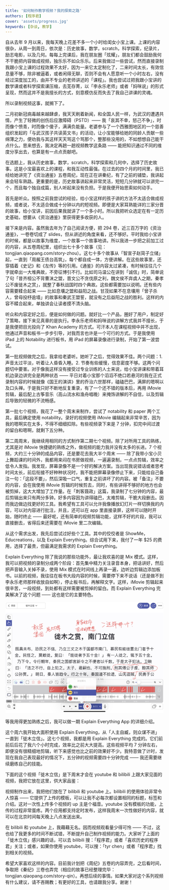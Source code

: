 ```yaml
---
title: '如何制作教学视频？我的探索之路'
authors: [程序君]
cover: 'assets/progress.jpg'
keywords: [杂谈, 教学]
---
```


自从去年 9 月以来，我每天晚上花差不多一个小时给闺女小宝上课。上课的内容很杂，从周一到周日，依次是：历史故事，数学，scratch，科学探索，纪录片，励志电影，以及几何。每每上完课后，我在朋友圈「炫耀」，朋友们都会鼓励我何不干脆把内容做成视频，独乐乐不如众乐乐。后来我做过一些尝试，然而直接录制我跟小宝上课的过程效果不太好，因为一来它太定制化了，二来时间太长，有效信息量不够，除非被逼着，或者闲得无聊，否则不会有人愿意听一个小时左右，没有经过深度加工的，由并不专业的老师讲述的「课程」。我也尝试过把我跟小宝讲的数学课或者科学探索课压缩，去芜存菁，以「李永乐老师」或者「妈咪说」的形式呈现，然而这并不是我擅长的方式，刻意模仿反而失去了我自己讲课的灵魂。

所以录制视频这事，就搁下了。

二月初新冠病毒越来越肆虐，我天天刷着新闻，和全国人民一样，为武汉的遭遇共情，产生了轻微的创伤后应激障碍（PSTD）—— 我「哀其不幸，怒己不争」，时而像个愤青，时而像个傻子，满满负能量。老婆参与了一个西雅图地区的一个慈善组织发起的「与武汉孩子共读英文书」的活动，让小宝能够给她的同龄人贡献一些绵薄之力，便劝我与其这样天天骂这个骂那个，整那些没用的，不如想想自己能干点什么。思来想去，我决定再趟一趟视频教学这条路 —— 能把知识通过不同的维度分享出去，也算是有一点点贡献吧。

在选题上，我从历史故事，数学，scratch，科学探索和几何中，选择了历史故事。这是小宝最喜欢上的课程，和我互动性最强。在过去的四个月的时间里，我已经给她讲完了《资治通鉴》五卷周纪，现在正在讲秦纪，有了之前的铺垫，我讲起来会轻车熟路。更重要的是，历史故事讲起来非常灵活，短短几分钟就可以讲完一个，而且每个独自成篇，别人听起来没有负担。于是我便开始思索如何动手。

首先是听众。按照之前我尝试的经验，给小宝这样的孩子讲的方法不太适合做成视频，或者说，不太适合做成十分钟以内的短视频。即便是大家耳熟能详的三家分晋的故事，给小宝讲，前因后果我就讲了一个多小时。所以我把听众选定在有一定历史基础，想要从《资治通鉴》里获得更多收获的人。

接下来是内容。虽然我去年为了自己阅读方便，把 294 卷，近三百万字的《资治通鉴》，一卷卷切成了 slides，但从讲述的角度来看，还不够好。平时我给小宝讲的时候，都是以故事为维度，一个故事一个故事地讲。所以我进一步把之前加工过的内容，从五卷周纪里，组织出七十多个故事（见：tongjian.qiaopang.com/story-zhou）。这七十多个故事从「智宣子赵简子立储」起，一直到「周赧王债台高筑」，每个都自成一体，方便讲解。在这些故事里，还穿插着《史记》和《左传》等的引用。《通鉴》的内容太过紧凑，有时候往往几个字就牵出一大堆典故，不旁征博引不行。比如司马温公在讲到「诚信」时，简单说了句「昔齐桓公不背曹沫之盟，晋文公不贪伐原之利，魏文侯不弃虞人之期，秦孝公不废徙木之赏」，就整了春秋战国时四个典故。这些都需要加以说明。还有些内容需要糅合起来 —— 比如息壤之盟和益阳之战。甘茂如果不在息壤用「曾子杀人，曾母投杼逾墙」的故事和秦武王盟誓，就没有之后益阳之战的胜利。这样的内容不糅合起来，单独讲会让读者摸不清头脑。

听众和内容定好之后，便是如何做的问题。就好比一个产品，圈好了用户，制定好了策略，接下来见真章的是执行。李永乐老师和妈咪说的讲解方式我并不擅长，于是我便把目光投向了 Khan Academy 的方式。可汗本人在课程视频中并不出现，他通过声音和板书一步步引导，对我而言也许是一个可行的方式。于是我使用 iPad 上的 Notability 进行板书，用 iPad 的屏幕录像进行录制，开始了第一波尝试。

第一批视频做完之后，我拿给老婆听。她听了之后，觉得效果不佳。两个问题：1. 声音太过平淡，听着让人昏昏入睡。2. 节奏有些缓慢，信息密度不够。这两个问题切中要害。对于像我这样没有接受过专业训练的人士来说，给小宝讲课和带着耳机边录边讲完全是两种状态 —— 平日对着小宝那个滔滔不绝口若悬河的我在正式录制内容的时候就像《国王的演讲》里的乔治六世那样，磕磕巴巴，满屏的嗯啊以及口头禅。于是我只好不断地反复重录，有了一个还不错的版本后，再用 iMovie 剪辑，最后配上古筝音乐（高山流水和渔舟唱晚）来掩饰讲解的不自信，以及剪辑后导致的轻微的不流畅感。

<!-- split -->

第一批七个视频，我花了一整个周末来制作，尝试了 notability 和 paper 两个工具，最后确定使用 notability。录好的视频使用 iMovie 编辑起来非常辛苦，因为我的嗯啊实在太多，不得不细细扣除。有些视频录下来是 7 分钟，扣完中间过渡的留白和嗯啊，就剩下五分种。

第二周周末，我继续用相同的方式制作第二期七个视频。除了对所用工具的熟练，尤其是对 iMovie 快捷键的熟练之外，做视频的能力我并没有太多的长进。7 个视频，大约三十分钟的成品内容，还是要花去我大半个周末 —— 除了我带小宝小贝上舞蹈课的时间外，我都用来闷在书房做视频，一遍遍录制，一点点剪辑，效率之低令人发指。我发现，屏幕录像不是一个好的解决方案。当出现我说错话或者思考时间太长，前后衔接不好种种状况时，我不能把屏幕录像停止下来，只能给自己备注一句：「这段不要」，然后深吸一口气，重复之前讲坏了的内容。被「备注」不要的内容，会在我使用 iMovie 剪辑的时候剪去，同时，有些讲得不够好的地方也会被剪掉，这大大增加了工作量。在「刺客聂政」这篇，我录制了七分钟的内容，最后剪辑出来只有两分多钟。好多内容因为讲得磕巴，太难剪辑，干脆大段删去。因而我边做边找更好的工具。我希望有工具可以允许我像播放幻灯片一样切换我的内容，可以对内容进行批注，并且，还可以在 app 里直接录屏，这样可以随时开始，随时终止 —— 最好呢，还有简单的视频剪辑功能，这样不好的片段，我可以直接删去，省得后来还需要在 iMovie 里二次编辑。

从这个需求出发，我先后尝试过好些个工具。其中的佼佼者是 ShowMe，Educreations，以及 Explain Everything。综合试用下来，我付了一年 $25 的费用，选择了最贵，但最满足我需求的 Explain Everything。

Explain Everything 除了我说的那些功能外，最让我欢喜的是 Mix 模式。这样，我可以把视频的录制分成两个阶段：首先集中精力关注录音本身，把话讲好，然后把声音输入关掉不录，使用 Mix 模式在时间线上再录一遍，边听边剪辑边添加板书。以前的视频，我往往在板书大段内容的时候，需要停下来不说话（还是做不到李永乐老师那样收放自如啊），停止板书后，再解释文字。这样，iMovie 剪辑起来很辛苦，一段视频，到处都有这样需要被剪掉的留白。而 Explain Everything 完美解决了这个问题 —— 这也是它的主要特色。

![](assets/explain_everything.jpg)

等我用得更加熟练之后，我可以做一期 Explain Everything App 的详细介绍。

这个周六我开始大面积使用 Explain Everything，从「人主自臧，则众谋不进」一直到「徙木立信」。这七个视频，我都是用 Explain Everything 完成的。它们前前后后花了我六个小时完成，效率比之前大大提高。这些视频平均 7 分钟左右，即便没有很精细地剪辑，听下来感觉也比之前的效果好不少。我特意做了计时，发现在我自己表现最好的情况下，五分钟的视频需要四十分钟完成 —— 我还需要继续磨练自己的技能。

下面的这个视频「徙木立信」是下周末才会在 youtube 和 bilibili 上跟大家见面的视频，我把它放在这里，供大家品鉴：


视频制作出来，我把他们放在了 bilibili 和 youtube 上。bilibili 的使用体验非常令人惊喜 —— 它提供了上传的模板，可以让我不必每次都设置相同的标题，标签和介绍。这对一次性上传多个视频的 up 主是个福音。youtube 没有模板的功能，上传的过程非常蛋疼。两个应用都支持定时发布，这样我周末一次性做好的内容，就可以在北京时间每天晚上八点发送出来。

在 bilibili 和 youtube 上，我藉藉无名。因而视频观看量少得可怜 —— 不过，这也给了我更多的时间不断试错，不断提升自己制作视频的能力。大家听了上面的「徙木立信」感兴趣的话，可以去 bilibili 搜：「程序君」或者「喜欢历史的程序君」关注；或者，如果你使用 youtube，可以搜：「tyr chen」或者「程序君」找到相关的视频。

希望大家喜欢这样的内容。目前我计划把《周纪》五卷的内容弄完，之后看时间，争取把《秦纪》三卷也弄完（相应的故事已经整理完毕：tongjian.qiaopang.com/story-qin）。再想后续的事情。如果大家对这个系列视频有什么建议，请不吝赐教；有更好的工具，也请跟我分享。谢谢！
